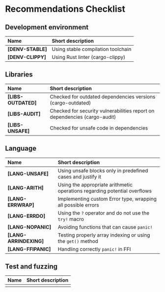 # Recommendations Checklist

## Development environment

| Name                 | Short description                                    |
|:---------------------|:-----------------------------------------------------|
| **[DENV-STABLE]**    | Using stable compilation toolchain                   |
| **[DENV-CLIPPY]**    | Using Rust linter (cargo-clippy)                     |

## Libraries

| Name                 | Short description                                    |
|:---------------------|:-----------------------------------------------------|
| **[LIBS-OUTDATED]**  | Checked for outdated dependencies versions (cargo-outdated) |
| **[LIBS-AUDIT]**     | Checked for security vulnerabilities report on dependencies (cargo-audit) |
| **[LIBS-UNSAFE]**    | Checked for unsafe code in dependencies              |

## Language

| Name                 | Short description                                    |
|:---------------------|:-----------------------------------------------------|
| **[LANG-UNSAFE]**    | Using unsafe blocks only in predefined cases and justify it |
| **[LANG-ARITH]**     | Using the appropriate arithmetic operations regarding potential overflows |
| **[LANG-ERRWRAP]**   | Implementing custom Error type, wrapping all possible errors |
| **[LANG-ERRDO]**     | Using the `?` operator and do not use the `try!` macro |
| **[LANG-NOPANIC]**   | Avoiding functions that can cause `panic!`           |
| **[LANG-ARRINDEXING]** | Testing properly array indexing or using the `get()` method |
| **[LANG-FFIPANIC]**  | Handling correctly `panic!` in FFI                   |

## Test and fuzzing

| Name                 | Short description                                    |
|:---------------------|:-----------------------------------------------------|
| | |
